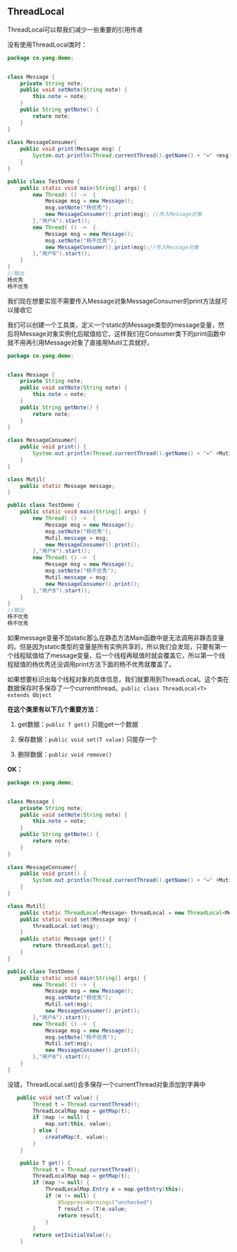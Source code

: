 ## ThreadLocal

ThreadLocal可以帮我们减少一些重要的引用传递

没有使用ThreadLocal类时：

```java
package cn.yang.demo;


class Message {
	private String note;
	public void setNote(String note) {
		this.note = note;
	}
	public String getNote() {
		return note;
	}
}
 
class MessageConsumer{
	public void print(Message msg) {
		System.out.println(Thread.currentThread().getName() + "=" +msg.getNote()); 
	}
}

public class TestDemo {
	public static void main(String[] args) {
		new Thread( () ->  {
			Message msg = new Message();
			msg.setNote("杨优秀");
			new MessageConsumer().print(msg); //传入Message对象
		},"用户A").start();
		new Thread( () ->  {
			Message msg = new Message();
			msg.setNote("杨不优秀");
			new MessageConsumer().print(msg);//传入Message对象
		},"用户B").start();
	}
}
//输出
杨优秀
杨不优秀
```

我们现在想要实现不需要传入Message对象MessageConsumer的print方法就可以接收它

我们可以创建一个工具类，定义一个static的Message类型的message变量，然后将Message对象实例化后赋值给它，这样我们在Consumer类下的print函数中就不用再引用Message对象了直接用Mutil工具就好。

```java
package cn.yang.demo;


class Message {
	private String note;
	public void setNote(String note) {
		this.note = note;
	}
	public String getNote() {
		return note;
	}
}
 
class MessageConsumer{
	public void print() {
		System.out.println(Thread.currentThread().getName() + "=" +Mutil.message.getNote());
	}
}

class Mutil{
	public static Message message;
}

public class TestDemo {
	public static void main(String[] args) {
		new Thread( () ->  {
			Message msg = new Message();
			msg.setNote("杨优秀");
			Mutil.message = msg;
			new MessageConsumer().print();
		},"用户A").start();
		new Thread( () ->  {
			Message msg = new Message();
			msg.setNote("杨不优秀");
			Mutil.message = msg;
			new MessageConsumer().print();
		},"用户B").start();
	}
}
//输出
杨不优秀
杨不优秀
```

如果message变量不加static那么在静态方法Main函数中是无法调用非静态变量的。但是因为static类型的变量是所有实例共享的，所以我们会发现，只要有第一个线程赋值给了message变量，后一个线程再赋值时就会覆盖它，所以第一个线程赋值的杨优秀还没调用print方法下面的杨不优秀就覆盖了。

如果想要标识出每个线程对象的具体信息，我们就要用到ThreadLocal。这个类在数据保存时多保存了一个currentthread。`public class ThreadLocal<T> extends Object`

**在这个类里有以下几个重要方法：**

1. get数据：`public T get()`  只能get一个数据
2. 保存数据：`public void set(T value)`  只能存一个

3. 删除数据：`public void remove()`

**OK：**

```java
package cn.yang.demo;


class Message {
	private String note;
	public void setNote(String note) {
		this.note = note;
	}
	public String getNote() {
		return note;
	}
}
 
class MessageConsumer{
	public void print() {
		System.out.println(Thread.currentThread().getName() + "=" +Mutil.get().getNote());
	}
}

class Mutil{
	public static ThreadLocal<Message> threadLocal = new ThreadLocal<Message>(); 
	public static void set(Message msg) {
		threadLocal.set(msg);  
	}
	public static Message get() {
		return threadLocal.get();
	}
}

public class TestDemo {
	public static void main(String[] args) {
		new Thread( () ->  {
			Message msg = new Message();
			msg.setNote("杨优秀");
			Mutil.set(msg);
			new MessageConsumer().print();
		},"用户A").start();
		new Thread( () ->  {
			Message msg = new Message();
			msg.setNote("杨不优秀");
			Mutil.set(msg);
			new MessageConsumer().print();
		},"用户B").start();
	}
}

```

没错，ThreadLocal.set()会多保存一个currentThread对象添加到字典中

```java
   public void set(T value) {
        Thread t = Thread.currentThread();
        ThreadLocalMap map = getMap(t);
        if (map != null) {
            map.set(this, value);
        } else {
            createMap(t, value);
        }
    }

    public T get() {
        Thread t = Thread.currentThread();
        ThreadLocalMap map = getMap(t);
        if (map != null) {
            ThreadLocalMap.Entry e = map.getEntry(this);
            if (e != null) {
                @SuppressWarnings("unchecked")
                T result = (T)e.value;
                return result;
            }
        }
        return setInitialValue();
    }
```

